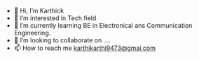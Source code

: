 - 👋 Hi, I’m Karthick 
- 👀 I’m interested in Tech field
- 🌱 I’m currently learning BE in Electronical ans Communication Engineering.
- 💞️ I’m looking to collaborate on ....
- 📫 How to reach me karthikarthi9473@gmai.com

<!---
Karthick-444/Karthick-444 is a ✨ special ✨ repository because its `README.md` (this file) appears on your GitHub profile.
You can click the Preview link to take a look at your changes.
--->
